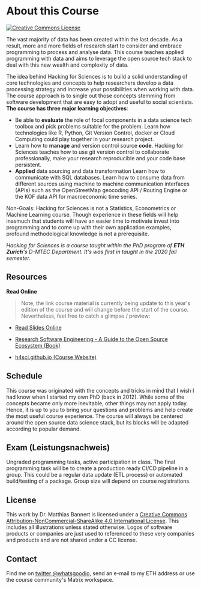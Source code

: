 # About this Course

<a rel="license" href="http://creativecommons.org/licenses/by-nc-sa/4.0/"><img alt="Creative Commons License" style="border-width:0" src="https://i.creativecommons.org/l/by-nc-sa/4.0/88x31.png" /></a>

The vast majority of data has been created within the last decade. As a result, more and more fields of research start to consider and embrace programming to process and analyse data. This course teaches applied programming with data and aims to leverage the open source tech stack to deal with this new wealth and complexity of data.

The idea behind Hacking for Sciences is to build a solid understanding of core technologies and concepts to help researchers develop a data processing strategy and increase your possibilities when working with data. The course approach is to single out those concepts stemming from software development that are easy to adopt and useful to social scientists. **The course has three major learning objectives**:


- Be able to **evaluate** the role of focal components in a data science tech toolbox and pick problems suitable for the problem.
Learn how technologies like R, Python, Git Version Control, docker or Cloud Computing could play together in your research project.
- Learn how to **manage** and version control source **code**.
Hacking for Sciences teaches how to use git version control to collaborate professionally, make your research reproducible and your code base persistent.
- **Applied** data sourcing and data transformation
Learn how to communicate with SQL databases. Learn how to consume data from different sources using machine to machine communication interfaces (APIs) such as the OpenStreetMap geocoding API / Routing Engine or the KOF data API for macroeconomic time series.

Non-Goals:
Hacking for Sciences is not a Statistics, Econometrics or Machine Learning course. Though experience in these fields will help inasmuch that students will have an easier time to motivate invest into programming and to come up with their own application examples, profound methodological knowledge is not a prerequisite.


_Hacking for Sciences is a course taught within the PhD program of **ETH Zurich**'s D-MTEC Department. It's was first in taught in the 2020 fall semester._

## Resources 

**Read Online**

> Note, the link course material is currently being update to this year's edition of the course and will change before 
the start of the course. Nevertheless, feel free to catch a glimpse / preview: 

- [Read Slides Online](https://h4sci.github.io/h4sci-course)

- [Research Software Engineering - A Guide to the Open Source Ecosystem (Book)](https://rse-book.github.io/book)

- [h4sci.github.io (Course Website)](https://h4sci.github.io) 



## Schedule

This course was originated with the concepts and tricks in mind that I wish I had know when I started my own PhD (back in 2012). While some of the concepts became only more inevitable, other things may not apply today. Hence, it is up to you to bring your questions and problems and help create the most useful course experience. The course will always be centered around the open source data science stack, but its blocks will be adapted according to popular demand. 



## Exam (Leistungsnachweis)

Ungraded programming tasks, active participation in class. The final programming task will be to create a production ready CI/CD pipeline in a group. This could be a regular data update (ETL process) or automated build/testing of a package. Group size will depend on course registrations. 


## License

This work by Dr. Matthias Bannert is licensed under a <a rel="license" href="http://creativecommons.org/licenses/by-nc-sa/4.0/">Creative Commons Attribution-NonCommercial-ShareAlike 4.0 International License</a>. This includes all illustrations unless stated otherwise. Logos of software products or companies are just used to referenced to these very companies and products and are not shared under a CC license.

## Contact

Find me on [twitter @whatsgoodio](https://twitter.com/whatsgoodio),  send an e-mail to my ETH address or use the course community's Matrix workspace. 





